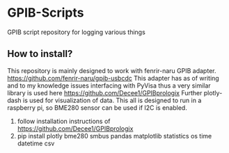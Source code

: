# GPIB-Scripts
GPIB script repository for logging various things

## How to install?
This repository is mainly designed to work with fenrir-naru GPIB adapter. https://github.com/fenrir-naru/gpib-usbcdc
This adapter has as of writing and to my knowledge issues interfacing with PyVisa thus a very similar library is used here https://github.com/Decee1/GPIBprologix
Further plotly-dash is used for visualization of data.
This all is designed to run in a raspberry pi, so BME280 sensor can be used if I2C is enabled.

1) follow installation instructions of https://github.com/Decee1/GPIBprologix
2) pip install plotly bme280 smbus pandas matplotlib statistics os time datetime csv
